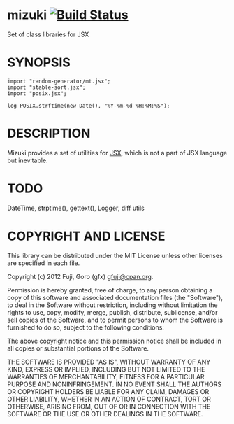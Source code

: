 mizuki [![Build Status](https://secure.travis-ci.org/gfx/mizuki.png)](http://travis-ci.org/gfx/mizuki)
====================

Set of class libraries for JSX

SYNOPSIS
====================

    import "random-generator/mt.jsx";
    import "stable-sort.jsx";
    import "posix.jsx";

    log POSIX.strftime(new Date(), "%Y-%m-%d %H:%M:%S");

DESCRIPTION
====================

Mizuki provides a set of utilities for [JSX](http://jsx.github.com/), which is not a part of JSX language but inevitable.

TODO
====================

DateTime, strptime(), gettext(), Logger, diff utils

COPYRIGHT AND LICENSE
====================

This library can be distributed under the MIT License unless other licenses are specified in each file.

Copyright (c) 2012 Fuji, Goro (gfx) <gfuji@cpan.org>.

Permission is hereby granted, free of charge, to any person obtaining a
copy of this software and associated documentation files (the "Software"),
to deal in the Software without restriction, including without limitation
the rights to use, copy, modify, merge, publish, distribute, sublicense,
and/or sell copies of the Software, and to permit persons to whom the
Software is furnished to do so, subject to the following conditions:

The above copyright notice and this permission notice shall be included in
all copies or substantial portions of the Software.

THE SOFTWARE IS PROVIDED "AS IS", WITHOUT WARRANTY OF ANY KIND, EXPRESS OR
IMPLIED, INCLUDING BUT NOT LIMITED TO THE WARRANTIES OF MERCHANTABILITY,
FITNESS FOR A PARTICULAR PURPOSE AND NONINFRINGEMENT. IN NO EVENT SHALL THE
AUTHORS OR COPYRIGHT HOLDERS BE LIABLE FOR ANY CLAIM, DAMAGES OR OTHER
LIABILITY, WHETHER IN AN ACTION OF CONTRACT, TORT OR OTHERWISE, ARISING
FROM, OUT OF OR IN CONNECTION WITH THE SOFTWARE OR THE USE OR OTHER
DEALINGS IN THE SOFTWARE.


